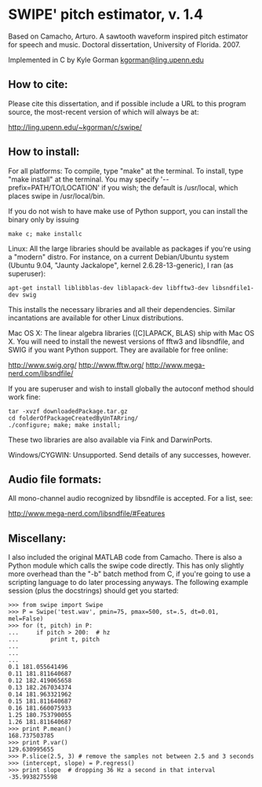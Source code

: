 SWIPE' pitch estimator, v. 1.4
==============================

Based on Camacho, Arturo. A sawtooth waveform inspired pitch estimator for
speech and music. Doctoral dissertation, University of Florida. 2007.

Implemented in C by Kyle Gorman <kgorman@ling.upenn.edu>

How to cite:
------------

Please cite this dissertation, and if possible include a URL to this program
source, the most-recent version of which will always be at:

http://ling.upenn.edu/~kgorman/c/swipe/

How to install:
---------------

For all platforms: To compile, type "make" at the terminal. To install, type 
"make install" at the terminal. You may specify '--prefix=PATH/TO/LOCATION' if
you wish; the default is /usr/local, which places swipe in /usr/local/bin.

If you do not wish to have make use of Python support, you can install the 
binary only by issuing 

    make c; make installc
  
Linux: All the large libraries should be available as packages if you're using 
a "modern" distro. For instance, on a current Debian/Ubuntu system (Ubuntu 
9.04, "Jaunty Jackalope", kernel 2.6.28-13-generic), I ran (as superuser):

    apt-get install liblibblas-dev liblapack-dev libfftw3-dev libsndfile1-dev swig

This installs the necessary libraries and all their dependencies. Similar
incantations are available for other Linux distributions.

Mac OS X: The linear algebra libraries ([C]LAPACK, BLAS) ship with Mac OS X.
You will need to install the newest versions of fftw3 and libsndfile, and SWIG
if you want Python support. They are available for free online:

http://www.swig.org/
http://www.fftw.org/
http://www.mega-nerd.com/libsndfile/

If you are superuser and wish to install globally the autoconf method should 
work fine:

    tar -xvzf downloadedPackage.tar.gz
    cd folderOfPackageCreatedByUnTARring/
    ./configure; make; make install;

These two libraries are also available via Fink and DarwinPorts.

Windows/CYGWIN: Unsupported. Send details of any successes, however.

Audio file formats:
-------------------

All mono-channel audio recognized by libsndfile is accepted. For a list, see:

http://www.mega-nerd.com/libsndfile/#Features

Miscellany:
-----------

I also included the original MATLAB code from Camacho. There is also a Python 
module which calls the swipe code directly. This has only slightly more
overhead than the "-b" batch method from C, if you're going to use a scripting 
language to do later processing anyways. The following example session (plus 
the docstrings) should get you started:

    >>> from swipe import Swipe
    >>> P = Swipe('test.wav', pmin=75, pmax=500, st=.5, dt=0.01, mel=False)
    >>> for (t, pitch) in P:
    ...     if pitch > 200:  # hz
    ...         print t, pitch
    ...
    ...
    ...
    0.1 181.055641496
    0.11 181.811640687
    0.12 182.419065658
    0.13 182.267034374
    0.14 181.963321962
    0.15 181.811640687
    0.16 181.660075933
    1.25 180.753790055
    1.26 181.811640687
    >>> print P.mean()
    168.737503785
    >>> print P.var()
    129.630995655
    >>> P.slice(2.5, 3) # remove the samples not between 2.5 and 3 seconds
    >>> (intercept, slope) = P.regress()
    >>> print slope  # dropping 36 Hz a second in that interval
    -35.9938275598
